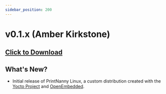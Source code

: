 ```yaml
---
sidebar_position: 200
---
```


# v0.1.x (Amber Kirkstone)

## [Click to Download](https://github.com/bitsy-ai/printnanny-os/releases/tag/0.1.1)

## What's New?
* Initial release of PrintNanny Linux, a custom distribution created with the [Yocto Project](https://www.yoctoproject.org/) and [OpenEmbedded](https://openembedded.org).
